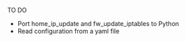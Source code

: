 
TO DO

- Port home_ip_update and fw_update_iptables to Python
- Read configuration from a yaml file

